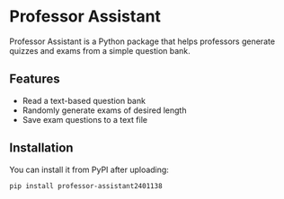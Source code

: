 # Professor Assistant

Professor Assistant is a Python package that helps professors generate quizzes and exams from a simple question bank.

## Features

- Read a text-based question bank
- Randomly generate exams of desired length
- Save exam questions to a text file

## Installation

You can install it from PyPI after uploading:

```bash
pip install professor-assistant2401138